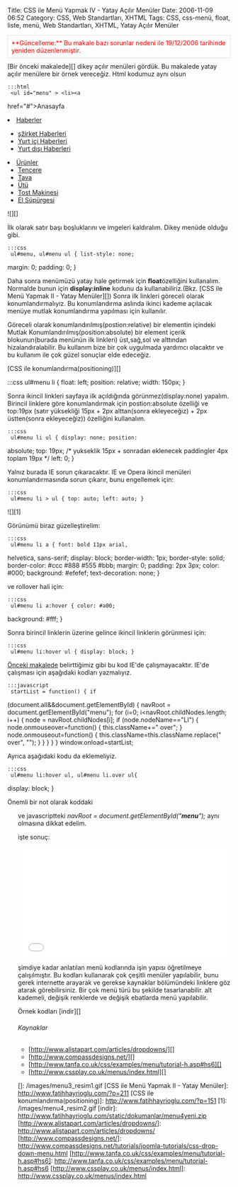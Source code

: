 Title: CSS ile Menü Yapmak IV - Yatay Açılır Menüler
Date: 2006-11-09 06:52
Category: CSS, Web Standartları, XHTML
Tags: CSS, css-menü, float, liste, menü, Web Standartları, XHTML, Yatay Açılır Menüler

<div style="border:1px solid #ddd; color:#f00; padding:8px; margin-bottom:10px">
**Güncelleme:** Bu makale bazı sorunlar nedeni ile 19/12/2006 tarihinde
yeniden düzenlenmiştir.

</div>
[Bir önceki makalede][] dikey açılır menüleri gördük. Bu makalede yatay
açılır menülere bir örnek vereceğiz. Html kodumuz aynı olsun <!--more-->

	:::html
	 <ul id="menu" > <li><a
href="#">Anasayfa</a></li> <li><a href="#">Haberler</a>
<ul> <li><a href="#">şžirket Haberleri </a></li> <li><a
href="#">Yurt içi Haberleri </a></li> <li><a href="#">Yurt
dışı Haberleri</a></li> </ul> </li> <li><a
href="#">Ürünler</a> <ul> <li><a
href="#">Tencere</a></li> <li><a href="#">Tava</a></li>
<li><a href="#">Ütü</a></li> <li><a href="#">Tost Makinesi
</a></li> <li><a href="#">El Süpürgesi </a></li> </ul>
</li> </ul> 

![][]

İlk olarak satır başı boşluklarını ve imgeleri kaldıralım. Dikey menüde
olduğu gibi.

	:::css
	 ul#menu, ul#menu ul { list-style: none;
margin: 0; padding: 0; } 

Daha sonra menümüzü yatay hale getirmek için **float**özelliğini
kullanalım. Normalde bunun için **display:inline** kodunu da
kullanabiliriz.(Bkz. [CSS ile Menü Yapmak II - Yatay Menüler][]) Sonra
ilk linkleri göreceli olarak konumlandırmalıyız. Bu konumlandırma
aslında ikinci kademe açılacak menüye mutlak konumlandırma yapılması
için kullanılır.

<div class="ekstrabilgi">
Göreceli olarak konumlandırılmış(postion:relative) bir elementin
içindeki Mutlak Konumlandırılmış(position:absolute) bir element içerik
blokunun(burada menünün ilk linkleri) üst,sağ,sol ve alttından
hizalandıralabilir. Bu kullanım bize bir çok uygulmada yardımcı
olacaktır ve bu kullanım ile çok güzel sonuçlar elde edeceğiz.

[CSS ile konumlandırma(positioning)][]

</div>
	:::css
	 ul#menu li { float: left; position:
relative; width: 150px; } 

Sonra ikincil linkleri sayfaya ilk açıldığında görünmez(display:none)
yapalım. Birincil linklere göre konumlandırmak için postion:absolute
özelliği ve top:19px (satır yüksekliği 15px + 2px alttan(sonra
ekleyeceğiz) + 2px üstten(sonra ekleyeceğiz)) özelliğini kullanalım.

	:::css
	 ul#menu li ul { display: none; position:
absolute; top: 19px; /* yukseklik 15px + sonradan eklenecek paddingler
4px toplam 19px */ left: 0; } 

Yalnız burada IE sorun çıkaracaktır. IE ve Opera ikincil menüleri
konumlandırmasında sorun çıkarır, bunu engellemek için:

	:::css
	 ul#menu li > ul { top: auto; left: auto; }


![][1]

Görünümü biraz güzelleştirelim:

	:::css
	 ul#menu li a { font: bold 11px arial,
helvetica, sans-serif; display: block; border-width: 1px; border-style:
solid; border-color: #ccc #888 #555 #bbb; margin: 0; padding: 2px
3px; color: #000; background: #efefef; text-decoration: none; }


ve rollover hali için:

	:::css
	 ul#menu li a:hover { color: #a00;
background: #fff; } 

Sonra birincil linklerin üzerine gelince ikincil linklerin görünmesi
için:

	:::css
	 ul#menu li:hover ul { display: block; }


[Önceki makalede][Bir önceki makalede] belirttiğimiz gibi bu kod IE'de
çalışmayacaktır. IE'de çalışması için aşağıdaki kodları yazmalıyız.

	:::javascript
	 startList = function() { if
(document.all&&document.getElementById) { navRoot =
document.getElementById("menu"); for (i=0; i<navRoot.childNodes.length;
i++) { node = navRoot.childNodes[i]; if (node.nodeName=="LI") {
node.onmouseover=function() { this.className+=" over"; }
node.onmouseout=function() { this.className=this.className.replace("
over", ""); } } } } } window.onload=startList; 

Ayrıca aşağıdaki kodu da eklemeliyiz.

	:::css
	 ul#menu li:hover ul, ul#menu li.over ul{
display: block; } 

Önemli bir not olarak koddaki <span class="alternatifard">*<ul
id="**menu**" >*</span> ve javascriptteki
<span class="alternatifard">*navRoot =
document.getElementById("**menu**");*</span> aynı olmasına dikkat
edelim.

işte sonuç:

<iframe src="/static/dokumanlar/menu4.htm" width="480" height="250" frameborder="0" scrolling="auto"></iframe>

şimdiye kadar anlatılan menü kodlarında işin yapısı öğretilmeye
çalışılmıştır. Bu kodları kullanarak çok çeşitli menüler yapılabilir,
bunu gerek internette arayarak ve gerekse kaynaklar bölümündeki linklere
göz atarak görebilirsiniz. Bir çok menü türü bu şekilde tasarlanabilir.
alt kademeli, değişik renklerde ve değişik ebatlarda menü yapılabilir.

Örnek kodları [indir][]

###### Kaynaklar

-   [http://www.alistapart.com/articles/dropdowns/][]
-   [http://www.compassdesigns.net/][]
-   [http://www.tanfa.co.uk/css/examples/menu/tutorial-h.asp#hs6][]
-   [http://www.cssplay.co.uk/menus/index.html][]

</p>

  [Bir önceki makalede]: http://www.fatihhayrioglu.com/?p=216
  []: /images/menu3_resim1.gif
  [CSS ile Menü Yapmak II - Yatay Menüler]: http://www.fatihhayrioglu.com/?p=211
  [CSS ile konumlandırma(positioning)]: http://www.fatihhayrioglu.com/?p=151
  [1]: /images/menu4_resim2.gif
  [indir]: http://www.fatihhayrioglu.com/static/dokumanlar/menu4yeni.zip
  [http://www.alistapart.com/articles/dropdowns/]: http://www.alistapart.com/articles/dropdowns/
  [http://www.compassdesigns.net/]: http://www.compassdesigns.net/tutorials/joomla-tutorials/css-drop-down-menu.html
  [http://www.tanfa.co.uk/css/examples/menu/tutorial-h.asp#hs6]: http://www.tanfa.co.uk/css/examples/menu/tutorial-h.asp#hs6
  [http://www.cssplay.co.uk/menus/index.html]: http://www.cssplay.co.uk/menus/index.html
